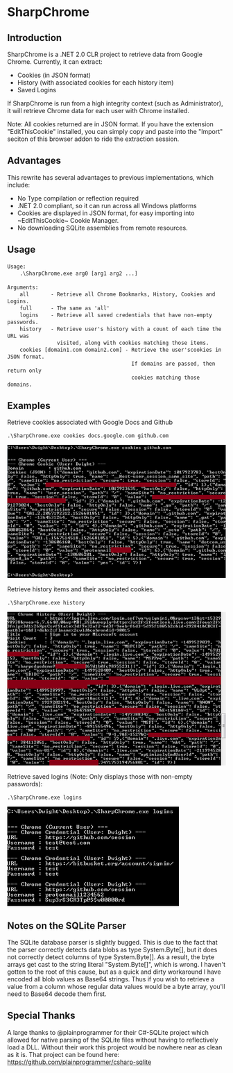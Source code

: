 # SharpChrome

## Introduction

SharpChrome is a .NET 2.0 CLR project to retrieve data from Google Chrome. Currently, it can extract:

- Cookies (in JSON format)
- History (with associated cookies for each history item)
- Saved Logins

If SharpChrome is run from a high integrity context (such as Administrator), it will retrieve Chrome data for each user with Chrome installed.

Note: All cookies returned are in JSON format. If you have the extension "EditThisCookie" installed, you can simply copy and paste into the "Import" seciton of this browser addon to ride the extraction session.

## Advantages

This rewrite has several advantages to previous implementations, which include:

- No Type compilation or reflection required
- .NET 2.0 compliant, so it can run across all Windows platforms
- Cookies are displayed in JSON format, for easy importing into ~EditThisCookie~ Cookie Manager.
- No downloading SQLite assemblies from remote resources.

## Usage

```
Usage:
    .\SharpChrome.exe arg0 [arg1 arg2 ...]

Arguments:
    all       - Retrieve all Chrome Bookmarks, History, Cookies and Logins.
    full      - The same as 'all'
    logins    - Retrieve all saved credentials that have non-empty passwords.
    history   - Retrieve user's history with a count of each time the URL was
                visited, along with cookies matching those items.
    cookies [domain1.com domain2.com] - Retrieve the user'scookies in JSON format.
                                        If domains are passed, then return only
                                        cookies matching those domains.
```

## Examples

Retrieve cookies associated with Google Docs and Github
```
.\SharpChrome.exe cookies docs.google.com github.com
```
![cookies](images/cookies.png)

Retrieve history items and their associated cookies.
```
.\SharpChrome.exe history
```
![history](images/history_item.png)

Retrieve saved logins (Note: Only displays those with non-empty passwords):
```
.\SharpChrome.exe logins
```
![logins](images/logins.png)


## Notes on the SQLite Parser

The SQLite database parser is slightly bugged. This is due to the fact that the parser correctly detects data blobs as type System.Byte[], but it does not correctly detect columns of type System.Byte[]. As a result, the byte arrays get cast to the string literal "System.Byte[]", which is wrong. I haven't gotten to the root of this cause, but as a quick and dirty workaround I have encoded all blob values as Base64 strings. Thus if you wish to retrieve a value from a column whose regular data values would be a byte array, you'll need to Base64 decode them first.


## Special Thanks

A large thanks to @plainprogrammer for their C#-SQLite project which allowed for native parsing of the SQLite files without having to reflectively load a DLL. Without their work this project would be nowhere near as clean as it is. That project can be found here: https://github.com/plainprogrammer/csharp-sqlite
